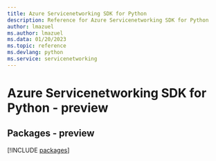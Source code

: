 ```yaml
---
title: Azure Servicenetworking SDK for Python
description: Reference for Azure Servicenetworking SDK for Python
author: lmazuel
ms.author: lmazuel
ms.data: 01/20/2023
ms.topic: reference
ms.devlang: python
ms.service: servicenetworking
---
```

# Azure Servicenetworking SDK for Python - preview
## Packages - preview
[!INCLUDE [packages](servicenetworking-index.md)]